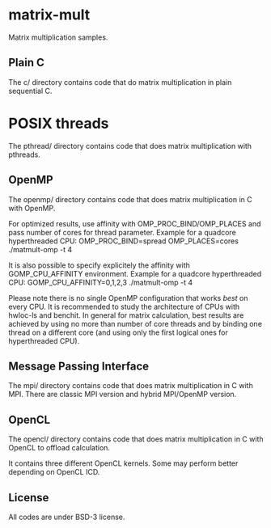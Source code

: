 # matrix-mult
Matrix multiplication samples.

## Plain C

The c/ directory contains code that do matrix multiplication in plain
sequential C.

# POSIX threads

The pthread/ directory contains code that does matrix multiplication with
pthreads.

## OpenMP

The openmp/ directory contains code that does matrix multiplication in C with
OpenMP.

For optimized results, use affinity with OMP_PROC_BIND/OMP_PLACES and pass
number of cores for thread parameter.
Example for a quadcore hyperthreaded CPU:
OMP_PROC_BIND=spread OMP_PLACES=cores ./matmult-omp -t 4

It is also possible to specify explicitely the affinity with GOMP_CPU_AFFINITY
environment.
Example for a quadcore hyperthreaded CPU:
GOMP_CPU_AFFINITY=0,1,2,3 ./matmult-omp -t 4

Please note there is no single OpenMP configuration that works _best_ on every
CPU. It is recommended to study the architecture of CPUs with hwloc-ls and benchit.
In general for matrix calculation, best results are achieved by using no more
than number of core threads and by binding one thread on a different core (and
using only the first logical ones for hyperthreaded CPU).

## Message Passing Interface

The mpi/ directory contains code that does matrix multiplication in C with
MPI. There are classic MPI version and hybrid MPI/OpenMP version.

## OpenCL

The opencl/ directory contains code that does matrix multiplication in C with
OpenCL to offload calculation.

It contains three different OpenCL kernels. Some may perform better depending on
OpenCL ICD.

## License

All codes are under BSD-3 license.

